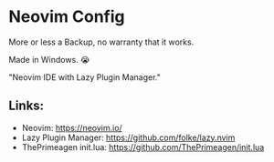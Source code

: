 # Neovim Config

More or less a Backup, no warranty that it works.

Made in Windows. 😭

"Neovim IDE with Lazy Plugin Manager."

## Links:

- Neovim: https://neovim.io/
- Lazy Plugin Manager: https://github.com/folke/lazy.nvim
- ThePrimeagen init.lua: https://github.com/ThePrimeagen/init.lua
